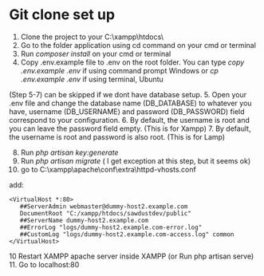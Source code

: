 # Git clone set up
1. Clone the project to your C:\xampp\htdocs\
2. Go to the folder application using cd command on your cmd or terminal
3. Run *composer install* on your cmd or terminal
4. Copy .env.example file to .env on the root folder. You can type *copy .env.example .env* if using command prompt Windows or *cp .env.example .env* if using terminal, Ubuntu

(Step 5-7) can be skipped if we dont have database setup.
5. Open your .env file and change the database name (DB_DATABASE) to whatever you have, username (DB_USERNAME) and password (DB_PASSWORD) field correspond to your configuration. 
6. By default, the username is root and you can leave the password field empty. (This is for Xampp) 
7. By default, the username is root and password is also root. (This is for Lamp)

8. Run *php artisan key:generate*
9. Run *php artisan migrate* ( I get exception at this step, but it seems ok)
11. go to C:\xampp\apache\conf\extra\httpd-vhosts.conf
 
 add: 
 ```
 <VirtualHost *:80>
    ##ServerAdmin webmaster@dummy-host2.example.com
    DocumentRoot "C:/xampp/htdocs/sawdustdev/public"
    ##ServerName dummy-host2.example.com
    ##ErrorLog "logs/dummy-host2.example.com-error.log"
    ##CustomLog "logs/dummy-host2.example.com-access.log" common
</VirtualHost>

```

10 Restart XAMPP apache server inside XAMPP  (or Run php artisan serve)
11. Go to localhost:80
